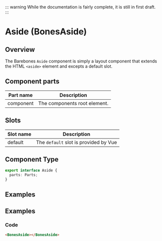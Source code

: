 ::: warning
While the documentation is fairly complete, it is still in first draft.
:::

# Aside (BonesAside)

## Overview
The Barebones `Aside` component is simply a layout component that extends the HTML `<aside>` element and excepts a default slot.

## Component parts

| Part name | Description |
|-----------|-------------|
| component | The components root element. |

## Slots

| Slot name | Description |
|-----------|-------------|
| default | The `default` slot is provided by Vue |

## Component Type

```ts
export interface Aside {
  parts: Parts;
}
```

## Examples

## Examples

### Code
```html
<BonesAside></BonesAside>
```